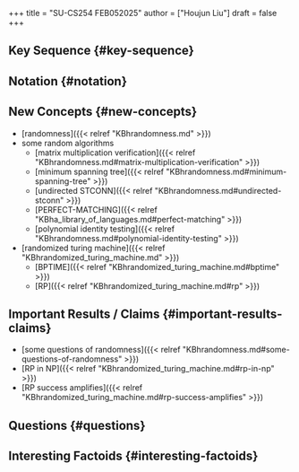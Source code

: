 +++
title = "SU-CS254 FEB052025"
author = ["Houjun Liu"]
draft = false
+++

## Key Sequence {#key-sequence}


## Notation {#notation}


## New Concepts {#new-concepts}

-   [randomness]({{< relref "KBhrandomness.md" >}})
-   some random algorithms
    -   [matrix multiplication verification]({{< relref "KBhrandomness.md#matrix-multiplication-verification" >}})
    -   [minimum spanning tree]({{< relref "KBhrandomness.md#minimum-spanning-tree" >}})
    -   [undirected STCONN]({{< relref "KBhrandomness.md#undirected-stconn" >}})
    -   [PERFECT-MATCHING]({{< relref "KBha_library_of_languages.md#perfect-matching" >}})
    -   [polynomial identity testing]({{< relref "KBhrandomness.md#polynomial-identity-testing" >}})
-   [randomized turing machine]({{< relref "KBhrandomized_turing_machine.md" >}})
    -   [BPTIME]({{< relref "KBhrandomized_turing_machine.md#bptime" >}})
    -   [RP]({{< relref "KBhrandomized_turing_machine.md#rp" >}})


## Important Results / Claims {#important-results-claims}

-   [some questions of randomness]({{< relref "KBhrandomness.md#some-questions-of-randomness" >}})
-   [RP in NP]({{< relref "KBhrandomized_turing_machine.md#rp-in-np" >}})
-   [RP success amplifies]({{< relref "KBhrandomized_turing_machine.md#rp-success-amplifies" >}})


## Questions {#questions}


## Interesting Factoids {#interesting-factoids}
